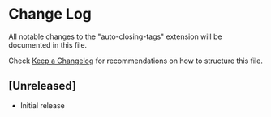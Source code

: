 # Change Log

All notable changes to the "auto-closing-tags" extension will be documented in this file.

Check [Keep a Changelog](http://keepachangelog.com/) for recommendations on how to structure this file.

## [Unreleased]

- Initial release